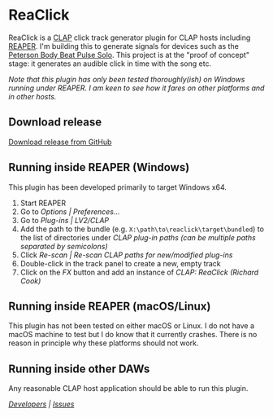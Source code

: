 # ReaClick

ReaClick is a [CLAP][clap] click track generator plugin for CLAP hosts including
[REAPER][reaper]. I'm building this to generate signals for devices such as the
[Peterson Body Beat Pulse Solo][body-beat-pulse-solo]. This project is at the
"proof of concept" stage: it generates an audible click in time with the song etc.

_Note that this plugin has only been tested thoroughly(ish) on Windows running
 under REAPER. I am keen to see how it fares on other platforms and in other
 hosts._

## Download release

[Download release from GitHub][releases]

## Running inside REAPER (Windows)

This plugin has been developed primarily to target Windows x64.

1. Start REAPER
2. Go to _Options \| Preferences&hellip;_
3. Go to _Plug-ins \| LV2/CLAP_
4. Add the path to the bundle (e.g. `X:\path\to\reaclick\target\bundled`) to the list
of directories under _CLAP plug-in paths (can be multiple paths separated by
semicolons)_
5. Click _Re-scan \| Re-scan CLAP paths for new/modified plug-ins_
6. Double-click in the track panel to create a new, empty track
7. Click on the _FX_ button and add an instance of _CLAP: ReaClick (Richard Cook)_

## Running inside REAPER (macOS/Linux)

This plugin has not been tested on either macOS or Linux. I do not have a macOS machine
to test but I do know that it currently crashes. There is no reason in principle why these platforms should not work.

## Running inside other DAWs

Any reasonable CLAP host application should be able to run this plugin.

_[Developers][readme] \| [Issues][issues]_

[body-beat-pulse-solo]: https://www.petersontuners.com/products/bodybeatpulse/
[clap]: https://cleveraudio.org/
[issues]: https://github.com/rcook/reaclick/issues
[readme]: https://github.com/rcook/reaclick/blob/main/README.md
[reaper]: https://reaper.fm/
[releases]: https://github.com/rcook/reaclick/releases
